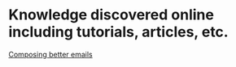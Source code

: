 # Knowledge discovered online including tutorials, articles, etc.

[Composing better emails](https://iridakos.com/how-to/2019/06/26/composing-better-emails.html)
